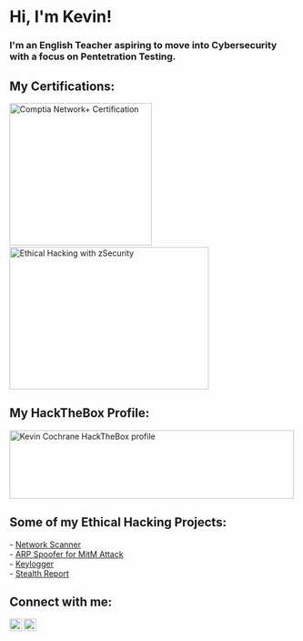 <h1>Hi, I'm Kevin! <br/></h1><h3>I'm an English Teacher aspiring to move into Cybersecurity with a focus on Pentetration Testing. </h3>

<h2>My Certifications:</h2>
<img width="250" height="250" src="https://github.com/k-cochrane/k-cochrane/assets/1893625/f79bb2f5-2388-48b3-83cf-b2b10fa129af" alt="Comptia Network+ Certification"> &nbsp; &nbsp;
<img width="350" height="250" src="https://github.com/k-cochrane/k-cochrane/assets/1893625/a5e30c0b-cc0d-4f69-adea-386166efa1a2" alt="Ethical Hacking with zSecurity">

<h2>My HackTheBox Profile:</h2>
<a href="https://app.hackthebox.com/profile/1165648" target="_blank"><img width="500" height="120" src="https://github.com/k-cochrane/k-cochrane/assets/1893625/4b8aba4c-01a5-44ee-b714-2553428c84a0" alt="Kevin Cochrane HackTheBox profile"></a>


<h2>Some of my Ethical Hacking Projects:</h2>
- <a href="https://github.com/k-cochrane/Network-Scanner">Network Scanner </a><br>
- <a href="https://github.com/k-cochrane/ARP-Spoofer">ARP Spoofer for MitM Attack </a><br>
- <a href="https://github.com/k-cochrane/Keylogger">Keylogger </a><br>
- <a href="https://github.com/k-cochrane/Stealth-Report">Stealth Report </a>

<h2> Connect with me:</h2>

[<img align="left" alt="KevinCochrane | Twitter" width="22px" src="https://cdn.jsdelivr.net/npm/simple-icons@v3/icons/twitter.svg" />][twitter]
[<img align="left" alt="KevinCochrane | LinkedIn" width="22px" src="https://cdn.jsdelivr.net/npm/simple-icons@v3/icons/linkedin.svg" />][linkedin]

[twitter]: https://twitter.com/bearded_hacker
[linkedin]: https://linkedin.com/in/kevin-cochrane-04509424b/
  <!--
**k-cochrane/k-cochrane** is a ✨ _special_ ✨ repository because its `README.md` (this file) appears on your GitHub profile.

Here are some ideas to get you started:

- 🔭 I’m currently working on ...
- 🌱 I’m currently learning ...
- 👯 I’m looking to collaborate on ...
- 🤔 I’m looking for help with ...
- 💬 Ask me about ...
- 📫 How to reach me: ...
- 😄 Pronouns: ...
- ⚡ Fun fact: ...
-->
